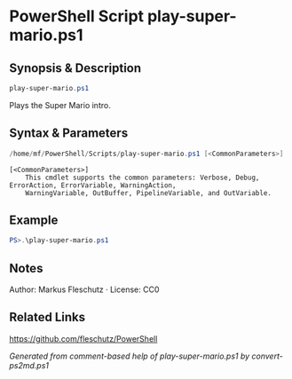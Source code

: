 # PowerShell Script play-super-mario.ps1

## Synopsis & Description
```powershell
play-super-mario.ps1
```

Plays the Super Mario intro.

## Syntax & Parameters
```powershell
/home/mf/PowerShell/Scripts/play-super-mario.ps1 [<CommonParameters>]
```

```
[<CommonParameters>]
    This cmdlet supports the common parameters: Verbose, Debug, ErrorAction, ErrorVariable, WarningAction, 
    WarningVariable, OutBuffer, PipelineVariable, and OutVariable.
```

## Example
```powershell
PS>.\play-super-mario.ps1
```


## Notes
Author: Markus Fleschutz · License: CC0

## Related Links
https://github.com/fleschutz/PowerShell

*Generated from comment-based help of play-super-mario.ps1 by convert-ps2md.ps1*
